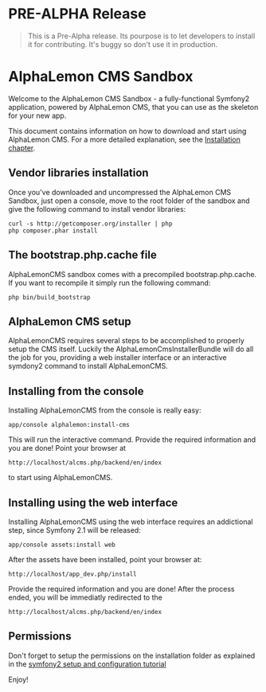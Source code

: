 PRE-ALPHA Release
==================================

> This is a Pre-Alpha release. Its pourpose is to let developers to install
it for contributing. It's buggy so don't use it in production.

AlphaLemon CMS Sandbox
======================

Welcome to the AlphaLemon CMS Sandbox - a fully-functional Symfony2  
application, powered by AlphaLemon CMS, that you can use as the skeleton 
for your new app. 

This document contains information on how to download and start using AlphaLemon CMS.
For a more detailed explanation, see the
[Installation chapter](http://http://alphalemon.com/how-to-install-alphalemon-cms).

Vendor libraries installation
-----------------------------

Once you've downloaded and uncompressed the AlphaLemon CMS Sandbox, just open a console, 
move to the root folder of the sandbox and give the following command to install vendor 
libraries:

    curl -s http://getcomposer.org/installer | php
    php composer.phar install


The bootstrap.php.cache file
----------------------------
AlphaLemonCMS sandbox comes with a precompiled bootstrap.php.cache. If you want to recompile it simply run the
following command:

    php bin/build_bootstrap


AlphaLemon CMS setup
--------------------

AlphaLemonCMS requires several steps to be accomplished to properly setup the CMS itself. Luckily 
the AlphaLemonCmsInstallerBundle will do all the job for you, providing a web installer interface 
or an interactive symdony2 command to install AlphaLemonCMS.

Installing from the console
---------------------------
Installing AlphaLemonCMS from the console is really easy:

    app/console alphalemon:install-cms

This will run the interactive command. Provide the required information and you are done! Point
your browser at 

    http://localhost/alcms.php/backend/en/index

to start using AlphaLemonCMS.

Installing using the web interface
----------------------------------
Installing AlphaLemonCMS using the web interface requires an addictional step, since Symfony 2.1
will be released:

    app/console assets:install web

After the assets have been installed, point your browser at:

    http://localhost/app_dev.php/install

Provide the required information and you are done! After the process ended, you will be immediatly 
redirected to the 

    http://localhost/alcms.php/backend/en/index

Permissions
-----------
Don't forget to setup the permissions on the installation folder as explained in the [symfony2 setup and configuration
tutorial](http://symfony.com/doc/current/book/installation.html#configuration-and-setup)

Enjoy!
